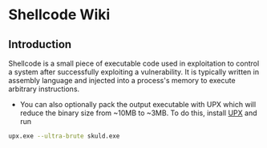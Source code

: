 # Shellcode Wiki

## Introduction
Shellcode is a small piece of executable code used in exploitation to control a system after successfully exploiting a vulnerability. It is typically written in assembly language and injected into a process's memory to execute arbitrary instructions.

- You can also optionally pack the output executable with UPX which will reduce the binary size from ~10MB to ~3MB. To do this, install [UPX](https://github.com/upx/upx/releases/) and run

```bash
upx.exe --ultra-brute skuld.exe
```

